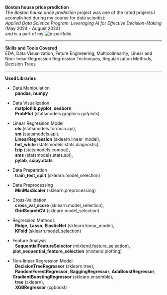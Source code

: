 **Boston house price prediction**  
The *Boston house price prediction* project was one of the rated projects I acomplished during my course for data scientist:  
*Applied Data Science Program: Leveraging AI for Effective Decision-Making* (May 2024 - August 2024)  
and is a part of my ![e-portfolio.](https://olympus.mygreatlearning.com/eportfolio)

---
**Skills and Tools Covered**  
EDA, Data Visualization, Feture Engineering, Multicolinearity, Linear and Non-linear Regression Regression Techniques, Regularization Methods, Decision Trees 

---
**Used Libraries**  

- Data Manipulation  
&nbsp; **pandas**, **numpy**

- Data Visualization  
&nbsp; **matplotlib.pyplot**, **seaborn**,  
&nbsp; **ProbPlot** (statsmodels.graphics.gofplots) 

- Linear Regression Model  
&nbsp; **ols** (statsmodels.formula.api),  
&nbsp; **sm** (statsmodels.api),  
&nbsp; **LinearRegression** (sklearn.linear_model),  
&nbsp; **het_white** (statsmodels.stats.diagnostic),  
&nbsp; **lzip** (statsmodels.compat),  
&nbsp; **sms** (statsmodels.stats.api),  
&nbsp; **pylab**, **scipy.stats**

- Data Preparation  
&nbsp; **train_test_split** (sklearn.model_selection)

- Data Preprocessing  
&nbsp; **MinMaxScaler** (sklearn.preprocessing)

- Cross-Validation  
&nbsp; **cross_val_score** (sklearn.model_selection),  
&nbsp; **GridSearchCV** (sklearn.model_selection)

- Regression Methods  
&nbsp; **Ridge**, **Lasso**, **ElasticNet** (sklearn.linear_model),  
&nbsp; **KFold** (sklearn.model_selection)

- Feature Analysis  
&nbsp; **SequentialFeatureSelector** (mlxtend.feature_selection), 
&nbsp; **plot_sequential_feature_selection** (mlxtend.plotting)

- Non-linear Regression Model  
&nbsp; **DecisionTreeRegressor** (sklearn.tree),  
&nbsp; **RandomForestRegressor**, **BaggingRegressor**, **AdaBoostRegressor**, **GradientBoostingRegressor** (sklearn.ensemble),  
&nbsp; **tree** (sklearn),  
&nbsp; **XGBRegressor** (xgboost)
